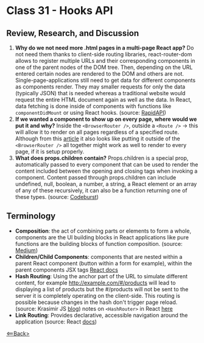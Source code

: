 # Class 31 - Hooks API

## Review, Research, and Discussion

1. **Why do we not need more .html pages in a multi-page React app?** Do not need them thanks to client-side routing libraries, react-router-dom allows to register multiple URLs and their corresponding components in one of the parent nodes of the DOM tree. Then, depending on the URL entered certain nodes are rendered to the DOM and others are not. Single-page-applications still need to get data for different components as components render. They may smaller requests for only the data (typically JSON) that is needed whereas a traditional website would request the entire HTML document again as well as the data. In React, data fetching is done inside of components with functions like ```componentDidMount``` or using React hooks. (source: [RapidAPI](https://rapidapi.com/blog/react-multi-page-app/))
1. **If we wanted a component to show up on every page, where would we put it and why?** Inside the ```<BrowserRouter />```, outside a ```<Route />``` -> this will allow it to render on all pages regardless of a specified route. Although from this [article](https://www.digitalocean.com/community/tutorials/how-to-handle-routing-in-react-apps-with-react-router) it also looks like putting it outside of the ```<BrowserRouter />``` all together might work as well to render to every page, if it is setup properly.
1. **What does props.children contain?** Props.children is a special prop, automatically passed to every component that can be used to render the content included between the opening and closing tags when invoking a component. Content passed through props.children can include undefined, null, boolean, a number, a string, a React element or an array of any of these recursively, it can also be a function returning one of these types. (source: [Codeburst](https://codeburst.io/a-complete-guide-to-props-children-in-react-c315fab74e7c))

## Terminology

- **Composition**: the act of combining parts or elements to form a whole, components are the UI building blocks in React applications like pure functions are the building blocks of function composition. (source: [Medium](https://medium.com/leanjs/react-is-all-about-composition-f9f49dec183c))
- **Children/Child Components**: components that are nested within a parent React component (button within a form for example), within the parent components JSX tags [React docs](https://reactjs.org/docs/composition-vs-inheritance.html)
- **Hash Routing**: Using the anchor part of the URL to simulate different content, for example http://example.com/#/products will lead to displaying a list of products but the #/products will not be sent to the server it is completely operating on the client-side. This routing is possible because changes in the hash don't trigger page reload. (source: Krasimir JS [blog](https://krasimirtsonev.com/blog/article/deep-dive-into-client-side-routing-navigo-pushstate-hash)) notes on ```<HashRouter>``` in React [here](https://reactrouter.com/web/api/HashRouter)
- **Link Routing**: Provides declarative, accessible navigation around the application (source: React [docs](https://reactrouter.com/web/api/Link))

[<==Back>](../README.md)
